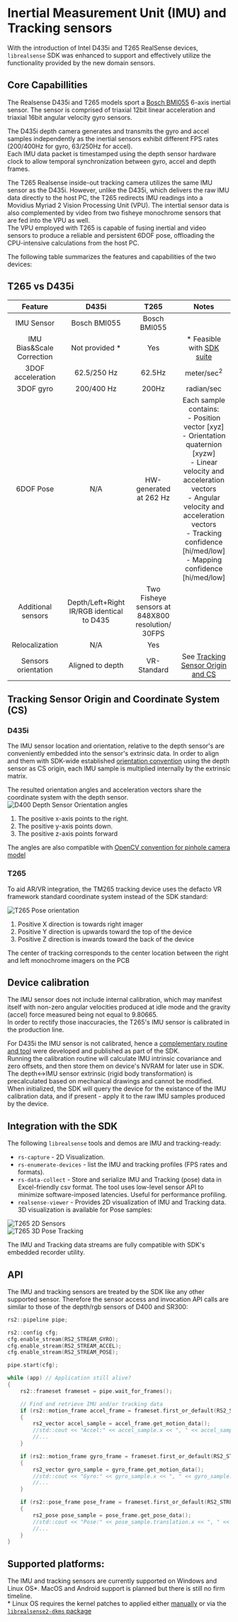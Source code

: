 # Inertial Measurement Unit (IMU) and Tracking sensors

With the introduction of Intel D435i and T265 RealSense devices, `librealsense` SDK was
enhanced to support and effectively utilize the functionality provided by the new domain sensors.

## Core Capabillities
The Realsense D435i and T265 models sport a [Bosch BMI055](https://www.bosch-sensortec.com/bst/products/all_products/bmi055) 6-axis inertial sensor.
The sensor is comprised of triaxial 12bit linear acceleration and triaxial 16bit angular velocity gyro sensors.  

The D435i depth camera generates and transmits the gyro and accel samples independently as the inertial sensors exhibit different FPS rates (200/400Hz for gyro, 63/250Hz for accel).  
Each IMU data packet is timestamped using the depth sensor hardware clock to allow temporal synchronization between gyro, accel and depth frames.

The T265 Realsense inside-out tracking camera utilizes the same IMU sensor as the D435i.
However, unlike the D435i, which delivers the raw IMU data directly to the host PC, the T265 redirects IMU readings into a Movidius Myriad 2 Vision Processing Unit (VPU). The intertial sensor data is also complemented by video from two fisheye monochrome sensors that are fed into the VPU as well.  
The VPU employed with T265 is capable of fusing inertial and video sensors to produce a reliable and persistent 6DOF pose, offloading the CPU-intensive calculations from the host PC.  

The following table summarizes the features and capabilities of the two devices:


## <a name="T265vsD435i"></a>T265 vs D435i

Feature   | D435i   | T265 | Notes |
:-------: | :------------: | :-------: | :-------: |
IMU Sensor | Bosch BMI055  | Bosch BMI055 |  
IMU Bias&Scale Correction | Not provided * | Yes | &ast; Feasible with <a href="#imu_calibration">SDK suite</a>
 3DOF acceleration | 62.5/250 Hz | 62.5Hz | meter/sec<sup>2</sup>
3DOF gyro | 200/400 Hz | 200Hz | radian/sec
6DOF Pose  | N/A | HW-generated at 262 Hz <br>  | Each sample contains:<br>   - Position vector [xyz]<br> -  Orientation quaternion [xyzw] <br> - Linear velocity and acceleration vectors<br> - Angular velocity and acceleration vectors <br> - Tracking confidence [hi/med/low] <br> - Mapping confidence [hi/med/low]
Additional sensors | Depth/Left+Right IR/RGB identical to D435 | Two Fisheye sensors at 848X800 resolution/ 30FPS |
Relocalization | N/A | Yes |
Sensors orientation | Aligned to depth | VR-Standard | See <a href="#imu_tracking_orientation">Tracking Sensor Origin and CS</a>

## <a name="imu_tracking_orientation">Tracking Sensor Origin and Coordinate System (CS)</a>
### D435i
The IMU sensor location and orientation, relative to the depth sensor's are conveniently embedded into the sensor's extrinsic data. In order to align and them with SDK-wide established [orientation convention](https://github.com/IntelRealSense/librealsense/wiki/Projection-in-RealSense-SDK-2.0#point-coordinates) using the depth sensor as CS origin, each IMU sample is multiplied internally by the extrinsic matrix.

 The resulted orientation angles and acceleration vectors share the coordinate system with the depth sensor.  
​![D400 Depth Sensor Orientation angles](./img/LRS_CS_axis_base.png)  
1.  The positive x-axis points to the right.  
2.  The positive y-axis points down.  
3.  The positive z-axis points forward  

The angles are also compatible with [OpenCV convention for pinhole camera model](https://docs.opencv.org/3.4.0/d9/d0c/group__calib3d.html)  


### T265
To aid AR/VR integration, the TM265 tracking device uses the defacto VR framework standard coordinate system instead of the SDK standard:

​![T265 Pose orientation](./img/T265_orientation_axis.png)  
1.	Positive X direction is towards right imager
2.	Positive Y direction is upwards toward the top of the device
3.	Positive Z direction is inwards toward the back of the device

The center of tracking corresponds to the center location between the right and left monochrome imagers on the PCB

##
## <a name="imu_calibration">Device calibration</a>
The IMU sensor does not include internal calibration, which may manifest itself with non-zero angular velocities produced at idle mode and the gravity (accel) force measured being not equal to 9.80665.  
In order to rectify those inaccuracies, the T265's IMU sensor is calibrated  in the production line.  

For D435i the IMU sensor is not calibrated, hence a [complementary routine and tool](https://github.com/IntelRealSense/librealsense/tree/development/tools/rs-imu-calibration#rs-imu-calibration-tool) were developed and published as part of the SDK.  
Running the calibration routine will calculate IMU intrinsic covariance and zero offsets, and then store them on device's NVRAM for later use in SDK.
The depth<->IMU sensor extrinsic (rigid body transformation) is precalculated based on mechanical drawings and cannot be modified.  
When initialized, the SDK will query the device for the existance of the IMU calibration data, and if present - apply it to the raw IMU samples produced by the device.

## Integration with the SDK
The following `librealsense` tools and demos are IMU and tracking-ready:
 - `rs-capture` - 2D Visualization.  
 - `rs-enumerate-devices` - list the IMU and tracking profiles (FPS rates and formats).  
 - `rs-data-collect` - Store and serialize IMU and Tracking (pose) data in Excel-friendly csv format. The tool uses low-level sensor API to minimize software-imposed latencies. Useful for performance profiling.  
 - `realsense-viewer` - Provides 2D visualization of IMU and Tracking data. 3D visualization is available for Pose samples:  

  ​![T265 2D Sensors](./img/t265_snapshot.png)  
  ​![T265 3D Pose Tracking](./img/t265_trajectory_tracker.gif)

The IMU and Tracking data streams are fully compatible with SDK's embedded recorder utility.  

## API
The IMU and tracking sensors are treated by the SDK like any other supported sensor. Therefore the sensor access and invocation API calls are similar to those of the depth/rgb sensors of D400 and SR300:

```cpp
rs2::pipeline pipe;

rs2::config cfg;
cfg.enable_stream(RS2_STREAM_GYRO);
cfg.enable_stream(RS2_STREAM_ACCEL);
cfg.enable_stream(RS2_STREAM_POSE);

pipe.start(cfg);

while (app) // Application still alive?
{
    rs2::frameset frameset = pipe.wait_for_frames();

    // Find and retrieve IMU and/or tracking data
    if (rs2::motion_frame accel_frame = frameset.first_or_default(RS2_STREAM_ACCEL))
    {
        rs2_vector accel_sample = accel_frame.get_motion_data();
        //std::cout << "Accel:" << accel_sample.x << ", " << accel_sample.y << ", " << accel_sample.z << std::endl;
        //...
    }

    if (rs2::motion_frame gyro_frame = frameset.first_or_default(RS2_STREAM_GYRO))
    {
        rs2_vector gyro_sample = gyro_frame.get_motion_data();
        //std::cout << "Gyro:" << gyro_sample.x << ", " << gyro_sample.y << ", " << gyro_sample.z << std::endl;
        //...
    }

    if (rs2::pose_frame pose_frame = frameset.first_or_default(RS2_STREAM_POSE))
    {
        rs2_pose pose_sample = pose_frame.get_pose_data();
        //std::cout << "Pose:" << pose_sample.translation.x << ", " << pose_sample.translation.y << ", " << pose_sample.translation.z << std::endl;
        //...
    }
}
```

## Supported platforms:
The IMU and tracking sensors are currently supported on Windows and Linux OS*. MacOS and Android support is planned but there is still no firm timeline.  
&ast; Linux OS requires the kernel patches to applied either [manually](https://github.com/IntelRealSense/librealsense/blob/master/doc/installation.md#linux-ubuntu-installation) or via the [`librealsense2-dkms` package](https://github.com/IntelRealSense/librealsense/blob/master/doc/distribution_linux.md#installing-the-packages)
